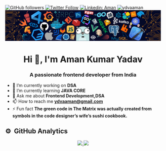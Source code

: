 ![GitHub followers](https://img.shields.io/github/followers/ydvaaman?label=Follow&style=social)
[![Twitter Follow](https://img.shields.io/twitter/follow/ydvaaman?label=Follow)](https://twitter.com/intent/follow?screen_name=ydvaaman)
[![Linkedin: Aman](https://img.shields.io/badge/-Aman-blue?style=flat-square&logo=Linkedin&logoColor=white&link=https://www.linkedin.com/in/ydvaaman/)](https://www.linkedin.com/in/ydvaaman/)
<img src="https://komarev.com/ghpvc/?username=ydvaaman&label=Profile%20views&color=brightgreen&style=flat" alt="ydvaaman" />
![MasterHead](https://github.com/Ydvaaman/Ydvaaman/blob/main/footer.png)
<h1 align="center">Hi 👋, I'm Aman Kumar Yadav</h1>
<h3 align="center">A passionate frontend developer from India</h3>


- 🔭 I’m currently working on **DSA**
- 🌱 I’m currently learning **JAVA CORE**
- 💬 Ask me about **Frontend Development,DSA**
- 📫 How to reach me **ydvaaman@gmail.com**
- ⚡ Fun fact **The green code in The Matrix was actually created from symbols in the code designer’s wife’s sushi cookbook.**

## ⚙️ &nbsp;GitHub Analytics
<p align="center">
<a href="https://github.com/ydvaaman">
<img height="180em" src="https://github-readme-stats-eight-theta.vercel.app/api?username=ydvaaman&show_icons=true&theme=gotham&include_all_commits=true&count_private=true"/>
<img height="180em" src="https://github-readme-stats-eight-theta.vercel.app/api/top-langs/?username=ydvaaman&layout=compact&langs_count=8&theme=gotham"/>
</a>
</p>
